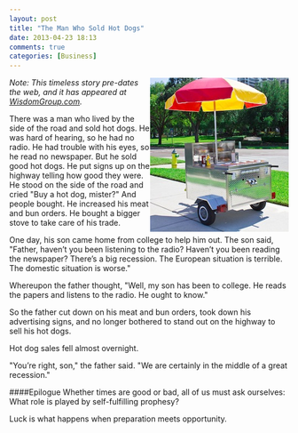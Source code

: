 ```yaml
---
layout: post
title: "The Man Who Sold Hot Dogs"
date: 2013-04-23 18:13
comments: true
categories: [Business]
---
```

<img src="/images/hot-dog-cart.jpg" width="250" height="277"
align="right" title="The Man Who Sold Hot Dogs" alt="The Man Who Sold Hot Dogs">
_Note: This timeless story pre-dates the web, and it has appeared at [WisdomGroup.com](http://wisdomgroup.com)._

There was a man who lived by the side of the road and sold hot dogs. He was hard of hearing, so he had no radio. He had trouble with his eyes, so he read no newspaper. But he sold good hot dogs. He put signs up on the highway telling how good they were. He stood on the side of the road and cried "Buy a hot dog, mister?" And people bought. He increased his meat and bun orders. He bought a bigger stove to take care of his trade.

One day, his son came home from college to help him out. <!--more--> The son said, "Father, haven’t you been listening to the radio? Haven’t you been reading the newspaper? There’s a big recession. The European situation is terrible. The domestic situation is worse."

Whereupon the father thought, "Well, my son has been to college. He reads the papers and listens to the radio. He ought to know." 

So the father cut down on his meat and bun orders, took down his advertising signs, and no longer bothered to stand out on the highway to sell his hot dogs.

Hot dog sales fell almost overnight.

"You’re right, son," the father said. "We are certainly in the middle of a great recession."

####Epilogue
Whether times are good or bad, all of us must ask ourselves: What role is played by self-fulfilling prophesy?

Luck is what happens when preparation meets opportunity.

